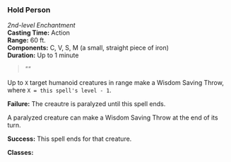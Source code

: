 ### Hold Person  
*2nd-level Enchantment*  
**Casting Time:** Action  
**Range:** 60 ft.  
**Components:** C, V, S, M (a small, straight piece of iron)  
**Duration:** Up to 1 minute  

> *""*

Up to `X` target humanoid creatures in range make a Wisdom Saving Throw, where `X = this spell's level - 1`.

**Failure:** The creautre is paralyzed until this spell ends.

A paralyzed creature can make a Wisdom Saving Throw at the end of its turn.

**Success:** This spell ends for that creature.

**Classes:** 